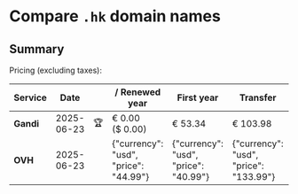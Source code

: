 # Compare `.hk` domain names

## Summary

Pricing (excluding taxes):

| Service | Date |  | / Renewed year | First year | Transfer | Restoration |
|--|--|--|--|--|--|--|
| **Gandi** | 2025-06-23 | 🏆 | € 0.00<br>($ 0.00) | € 53.34 | € 103.98 | € 106.67 |
| **OVH** | 2025-06-23 |  | {"currency": "usd", "price": "44.99"} | {"currency": "usd", "price": "40.99"} | {"currency": "usd", "price": "133.99"} |  |
